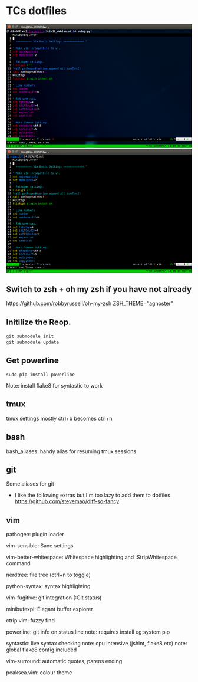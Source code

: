 
# TCs dotfiles

![Alt text](sc_trans_vim.png?raw=true)
![Alt text](sc_peaksea_vim.png?raw=true)

## Switch to zsh + oh my zsh if you have not already
https://github.com/robbyrussell/oh-my-zsh
ZSH_THEME="agnoster"

## Initilize the Reop.
```shell
git submodule init
git submodule update
```

## Get powerline
```shell
sudo pip install powerline
```

Note: install flake8 for syntastic to work


tmux
----
tmux settings mostly ctrl+b becomes ctrl+h


bash
----
bash_aliases: handy alias for resuming tmux sessions


git
---
Some aliases for git

- I like the following extras but I'm too lazy to add them to dotfiles
https://github.com/stevemao/diff-so-fancy

vim
---

pathogen: plugin loader

vim-sensible: Sane settings

vim-better-whitespace: Whitespace highlighting and :StripWhitespace command

nerdtree: file tree (ctrl+n to toggle)

python-syntax: syntax highlighting

vim-fugitive: git integration  (:Git status)

minibufexpl: Elegant buffer explorer

ctrlp.vim: fuzzy find

powerline: git info on status line
  note: requires install eg system pip

syntastic: live syntax checking
  note: cpu intensive (jshint, flake8 etc)
  note: global flake8 config included

vim-surround: automatic quotes, parens ending

peaksea.vim: colour theme

